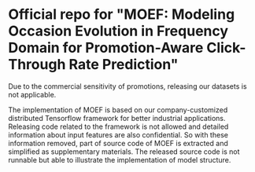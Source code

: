 # Official repo for "MOEF: Modeling Occasion Evolution in Frequency Domain for Promotion-Aware Click-Through Rate Prediction"

Due to the commercial sensitivity of promotions, releasing our datasets is not applicable.

The implementation of MOEF is based on our company-customized distributed Tensorflow framework for better industrial applications. Releasing code related to the framework is not allowed and detailed information about input features are also confidential. So with these information removed, part of source code of MOEF is extracted and simplified as supplementary materials. The released source code is not runnable but able to illustrate the implementation of model structure.
